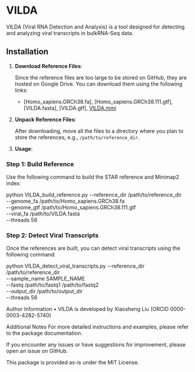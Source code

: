 # VILDA

VILDA (Viral RNA Detection and Analysis) is a tool designed for detecting and analyzing viral transcripts in bulkRNA-Seq data.

## Installation

1. **Download Reference Files**:

   Since the reference files are too large to be stored on GitHub, they are hosted on Google Drive. You can download them using the following links:

   - [Homo_sapiens.GRCh38.fa], [Homo_sapiens.GRCh38.111.gtf], [VILDA.fasta], [VILDA.gtf], [VILDA.mmi](https://drive.google.com/drive/folders/1Y4ApWSGvvb6EhItm7unzqUMjBACWk0Lb)

2. **Unpack Reference Files**:

   After downloading, move all the files to a directory where you plan to store the references, e.g., `/path/to/reference_dir`.

3. **Usage**:

### Step 1: Build Reference

Use the following command to build the STAR reference and Minimap2 index:

python VILDA_build_reference.py --reference_dir /path/to/reference_dir \
                                --genome_fa /path/to/Homo_sapiens.GRCh38.fa \
                                --genome_gtf /path/to/Homo_sapiens.GRCh38.111.gtf \
                                --viral_fa /path/to/VILDA.fasta \
                                --threads 56

### Step 2: Detect Viral Transcripts

Once the references are built, you can detect viral transcripts using the following command:

python VILDA_detect_viral_transcripts.py --reference_dir /path/to/reference_dir \
                                         --sample_name SAMPLE_NAME \
                                         --fastq /path/to/fastq1 /path/to/fastq2 \
                                         --output_dir /path/to/output_dir \
                                         --threads 56

Author Information
• VILDA is developed by Xiaosheng Liu (ORCID 0000-0003-4282-5740)

Additional Notes
For more detailed instructions and examples, please refer to the package documentation.

If you encounter any issues or have suggestions for improvement, please open an issue on GitHub.

This package is provided as-is under the MIT License.
